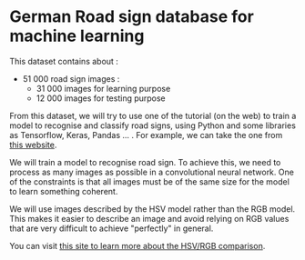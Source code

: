 # German Road sign database for machine learning

This dataset contains about : 
  * 51 000 road sign images : 
     * 31 000 images for learning purpose
     * 12 000 images for testing purpose
  
 From this dataset, we will try to use one of the tutorial (on the web) to train a model to recognise and classify road signs,
 using Python and some libraries as Tensorflow, Keras, Pandas ... . 
 For example, we can take the one from [this website](https://chsasank.github.io/keras-tutorial.html).
 
 We will train a model to recognise road sign. To achieve this, we need to process as many images as possible in a convolutional neural network. 
 One of the constraints is that all images must be of the same size for the model to learn something coherent.
 
 We will use images described by the HSV model rather than the RGB model. This makes it easier to describe an image and avoid relying on RGB values that are very difficult to achieve "perfectly" in general. 

You can visit [this site to learn more about the HSV/RGB comparison](https://handmap.github.io/hsv-vs-rgb/).

 
 
 
 
 
